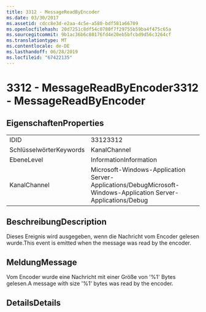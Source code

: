```yaml
---
title: 3312 - MessageReadByEncoder
ms.date: 03/30/2017
ms.assetid: cdcc8e3d-e2aa-4c5e-a580-bdf581a66709
ms.openlocfilehash: 20d7251c8df54c0780f7f29755b59ba4f475c65a
ms.sourcegitcommit: 9b1ac36b6c80176fd4e20eb5bfcbd9d56c3264cf
ms.translationtype: MT
ms.contentlocale: de-DE
ms.lasthandoff: 06/28/2019
ms.locfileid: "67422135"
---
```

# <a name="3312---messagereadbyencoder"></a><span data-ttu-id="69ae4-102">3312 - MessageReadByEncoder</span><span class="sxs-lookup"><span data-stu-id="69ae4-102">3312 - MessageReadByEncoder</span></span>
## <a name="properties"></a><span data-ttu-id="69ae4-103">Eigenschaften</span><span class="sxs-lookup"><span data-stu-id="69ae4-103">Properties</span></span>  
  
|||  
|-|-|  
|<span data-ttu-id="69ae4-104">ID</span><span class="sxs-lookup"><span data-stu-id="69ae4-104">ID</span></span>|<span data-ttu-id="69ae4-105">3312</span><span class="sxs-lookup"><span data-stu-id="69ae4-105">3312</span></span>|  
|<span data-ttu-id="69ae4-106">Schlüsselwörter</span><span class="sxs-lookup"><span data-stu-id="69ae4-106">Keywords</span></span>|<span data-ttu-id="69ae4-107">Kanal</span><span class="sxs-lookup"><span data-stu-id="69ae4-107">Channel</span></span>|  
|<span data-ttu-id="69ae4-108">Ebene</span><span class="sxs-lookup"><span data-stu-id="69ae4-108">Level</span></span>|<span data-ttu-id="69ae4-109">Information</span><span class="sxs-lookup"><span data-stu-id="69ae4-109">Information</span></span>|  
|<span data-ttu-id="69ae4-110">Kanal</span><span class="sxs-lookup"><span data-stu-id="69ae4-110">Channel</span></span>|<span data-ttu-id="69ae4-111">Microsoft-Windows-Application Server-Applications/Debug</span><span class="sxs-lookup"><span data-stu-id="69ae4-111">Microsoft-Windows-Application Server-Applications/Debug</span></span>|  
  
## <a name="description"></a><span data-ttu-id="69ae4-112">Beschreibung</span><span class="sxs-lookup"><span data-stu-id="69ae4-112">Description</span></span>  
 <span data-ttu-id="69ae4-113">Dieses Ereignis wird ausgegeben, wenn die Nachricht vom Encoder gelesen wurde.</span><span class="sxs-lookup"><span data-stu-id="69ae4-113">This event is emitted when the message was read by the encoder.</span></span>  
  
## <a name="message"></a><span data-ttu-id="69ae4-114">Meldung</span><span class="sxs-lookup"><span data-stu-id="69ae4-114">Message</span></span>  
 <span data-ttu-id="69ae4-115">Vom Encoder wurde eine Nachricht mit einer Größe von '%1' Bytes gelesen.</span><span class="sxs-lookup"><span data-stu-id="69ae4-115">A message with size '%1' bytes was read by the encoder.</span></span>  
  
## <a name="details"></a><span data-ttu-id="69ae4-116">Details</span><span class="sxs-lookup"><span data-stu-id="69ae4-116">Details</span></span>

